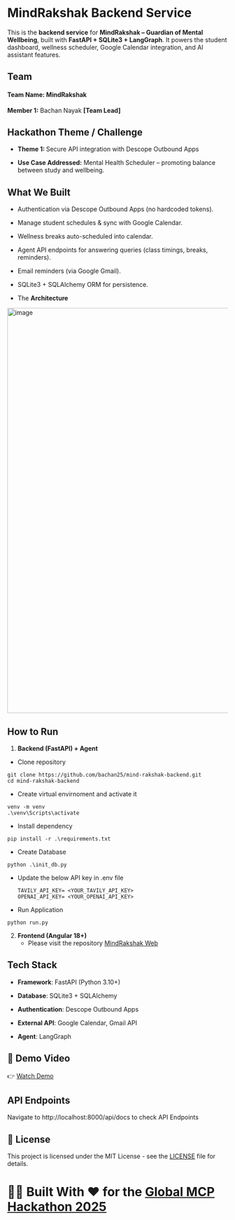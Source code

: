 
# MindRakshak Backend Service

This is the **backend service** for **MindRakshak – Guardian of Mental Wellbeing**, built with **FastAPI + SQLite3 + LangGraph**.
It powers the student dashboard, wellness scheduler, Google Calendar integration, and AI assistant features.

## Team

#### Team Name: MindRakshak

<b>Member 1:</b> Bachan Nayak <b>[Team Lead]</b>

## Hackathon Theme / Challenge

- <b>Theme 1: </b> Secure API integration with Descope Outbound Apps

- <b>Use Case Addressed:</b> Mental Health Scheduler – promoting balance between study and wellbeing.

## What We Built

- Authentication via Descope Outbound Apps (no hardcoded tokens).

- Manage student schedules & sync with Google Calendar.

- Wellness breaks auto-scheduled into calendar.

- Agent API endpoints for answering queries (class timings, breaks, reminders).

- Email reminders (via Google Gmail).

- SQLite3 + SQLAlchemy ORM for persistence.

- The <b>Architecture </b>
<img width="1968" height="924" alt="image" src="https://github.com/user-attachments/assets/3daf5357-e7d3-427b-9d35-f319ea6a9b8f" />

## How to Run
1. **Backend (FastAPI) + Agent**
- Clone repository
```
git clone https://github.com/bachan25/mind-rakshak-backend.git
cd mind-rakshak-backend
```
- Create virtual envirnoment and activate it
```
venv -m venv
.\venv\Scripts\activate
```
- Install dependency
```
pip install -r .\requirements.txt
```
- Create Database
```
python .\init_db.py
```
- Update the below API key in .env file
  ```
  TAVILY_API_KEY= <YOUR_TAVILY_API_KEY>
  OPENAI_API_KEY= <YOUR_OPENAI_API_KEY>
  ```
- Run Application
```
python run.py
```

2. **Frontend (Angular 18+)**
   - Please visit the repository [MindRakshak Web](https://github.com/bachan25/mind-rakshak-web.git)

## Tech Stack
- **Framework**: FastAPI (Python 3.10+)

- **Database**: SQLite3 + SQLAlchemy

- **Authentication**: Descope Outbound Apps

- **External API**: Google Calendar, Gmail API

- **Agent**: LangGraph

## 🎥 Demo Video

👉 [Watch Demo](https://youtu.be/k6vSuXObu5s)

## API Endpoints
Navigate to http://localhost:8000/api/docs to check API Endpoints


## 📄 License
This project is licensed under the MIT License - see the [LICENSE](LICENSE) file for details.

# 🧑‍💻 Built With ❤️ for the [Global MCP Hackathon 2025](https://www.hackerearth.com/challenges/hackathon/mcp-hackathon/)

